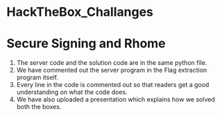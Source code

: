 # HackTheBox_Challanges
# Secure Signing and Rhome
1. The server code and the solution code are in the same python file.
2. We have commented out the server program in the Flag extraction program itself.
3. Every line in the code is commented out so that readers get a good understanding on what the code does.
4. We have also uploaded a presentation which explains how we solved both the boxes.
